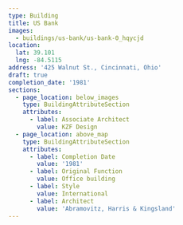 ```yaml
---
type: Building
title: US Bank
images:
  - buildings/us-bank/us-bank-0_hqycjd
location:
  lat: 39.101
  lng: -84.5115
address: '425 Walnut St., Cincinnati, Ohio'
draft: true
completion_date: '1981'
sections:
  - page_location: below_images
    type: BuildingAttributeSection
    attributes:
      - label: Associate Architect
        value: KZF Design
  - page_location: above_map
    type: BuildingAttributeSection
    attributes:
      - label: Completion Date
        value: '1981'
      - label: Original Function
        value: Office building
      - label: Style
        value: International
      - label: Architect
        value: 'Abramovitz, Harris & Kingsland'
---
```

